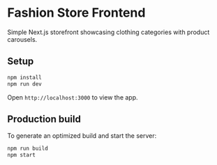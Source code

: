 # Fashion Store Frontend

Simple Next.js storefront showcasing clothing categories with product carousels.

## Setup

```bash
npm install
npm run dev
```

Open `http://localhost:3000` to view the app.


## Production build

To generate an optimized build and start the server:

```bash
npm run build
npm start
```

